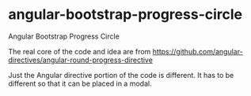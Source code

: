 angular-bootstrap-progress-circle
=================================

Angular Bootstrap Progress Circle

The real core of the code and idea are from https://github.com/angular-directives/angular-round-progress-directive

Just the Angular directive portion of the code is different.  It has to be different so that it can be placed in a modal.
